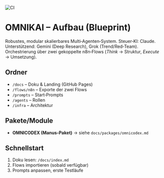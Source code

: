 ![CI](https://github.com/xXNewbiXx/OMNIKAI-Aufbau/actions/workflows/ci.yml/badge.svg)

# OMNIKAI – Aufbau (Blueprint)
Robustes, modular skalierbares Multi‑Agenten‑System. Steuer‑KI: Claude. Unterstützend: Gemini (Deep Research), Grok (Trend/Red‑Team). Orchestrierung über zwei gekoppelte n8n‑Flows (*Think* → Struktur, *Execute* → Umsetzung).

## Ordner
- `/docs` – Doku & Landing (GitHub Pages)
- `/flows/n8n` – Exporte der zwei Flows
- `/prompts` – Start‑Prompts
- `/agents` – Rollen
- `/infra` – Architektur

## Pakete/Module
- **OMNICODEX (Manus‑Paket)** → siehe `docs/packages/omnicodex.md`

## Schnellstart
1. Doku lesen: `/docs/index.md`
2. Flows importieren (sobald verfügbar)
3. Prompts anpassen, erste Testläufe
